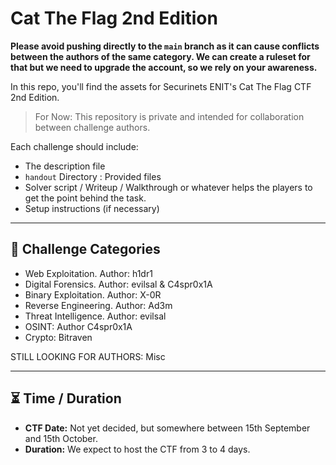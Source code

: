 # Cat The Flag 2nd Edition

**Please avoid pushing directly to the `main` branch as it can cause conflicts between the authors of the same category. We can create a ruleset for that but we need to upgrade the account, so we rely on your awareness.**

In this repo, you'll find the assets for Securinets ENIT's Cat The Flag CTF 2nd Edition.

> For Now: This repository is private and intended for collaboration between challenge authors. 

Each challenge should include:
- The description file
- `handout` Directory : Provided files
- Solver script / Writeup / Walkthrough or whatever helps the players to get the point behind the task. 
- Setup instructions (if necessary)

---

## 📌 Challenge Categories

- Web Exploitation. Author: h1dr1
- Digital Forensics. Author: evilsal & C4spr0x1A
- Binary Exploitation. Author: X-0R 
- Reverse Engineering. Author: Ad3m
- Threat Intelligence. Author: evilsal
- OSINT: Author C4spr0x1A
- Crypto: Bitraven
  
STILL LOOKING FOR AUTHORS: Misc

---

## ⏳ Time / Duration
- **CTF Date:** Not yet decided, but somewhere between 15th September and 15th October.
- **Duration:** We expect to host the CTF from 3 to 4 days.

